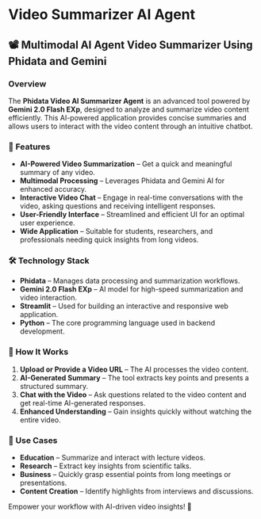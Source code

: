 # Video Summarizer AI Agent

## 📽️ Multimodal AI Agent Video Summarizer Using Phidata and Gemini

### Overview
The **Phidata Video AI Summarizer Agent** is an advanced tool powered by **Gemini 2.0 Flash EXp**, designed to analyze and summarize video content efficiently. This AI-powered application provides concise summaries and allows users to interact with the video content through an intuitive chatbot.

### 🚀 Features
- **AI-Powered Video Summarization** – Get a quick and meaningful summary of any video.
- **Multimodal Processing** – Leverages Phidata and Gemini AI for enhanced accuracy.
- **Interactive Video Chat** – Engage in real-time conversations with the video, asking questions and receiving intelligent responses.
- **User-Friendly Interface** – Streamlined and efficient UI for an optimal user experience.
- **Wide Application** – Suitable for students, researchers, and professionals needing quick insights from long videos.

### 🛠️ Technology Stack
- **Phidata** – Manages data processing and summarization workflows.
- **Gemini 2.0 Flash EXp** – AI model for high-speed summarization and video interaction.
- **Streamlit** – Used for building an interactive and responsive web application.
- **Python** – The core programming language used in backend development.

### 🎯 How It Works
1. **Upload or Provide a Video URL** – The AI processes the video content.
2. **AI-Generated Summary** – The tool extracts key points and presents a structured summary.
3. **Chat with the Video** – Ask questions related to the video content and get real-time AI-generated responses.
4. **Enhanced Understanding** – Gain insights quickly without watching the entire video.

### 📌 Use Cases
- **Education** – Summarize and interact with lecture videos.
- **Research** – Extract key insights from scientific talks.
- **Business** – Quickly grasp essential points from long meetings or presentations.
- **Content Creation** – Identify highlights from interviews and discussions.

Empower your workflow with AI-driven video insights! 🚀

